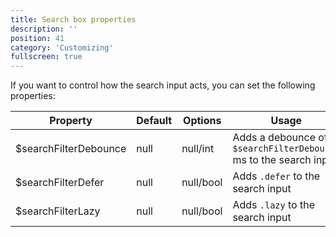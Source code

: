 ```yaml
---
title: Search box properties
description: ''
position: 41
category: 'Customizing'
fullscreen: true
---
```


If you want to control how the search input acts, you can set the following properties:

| Property | Default | Options | Usage |
| -------- | ------- | ------- | ----- |
| $searchFilterDebounce | null | null/int | Adds a debounce of `$searchFilterDebounce` ms to the search input |
| $searchFilterDefer | null | null/bool | Adds `.defer` to the search input |
| $searchFilterLazy | null | null/bool | Adds `.lazy` to the search input |
